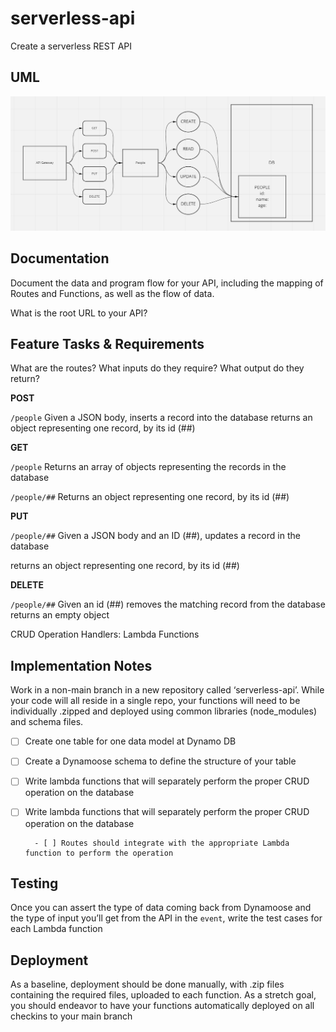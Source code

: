 # serverless-api

Create a serverless REST API

## UML 

![](lab18uml.PNG)


## Documentation

Document the data and program flow for your API, including the mapping of Routes and Functions, as well as the flow of data.

What is the root URL to your API?





## Feature Tasks & Requirements

What are the routes?
What inputs do they require?
What output do they return?

**POST**

`/people` Given a JSON body, inserts a record into the database returns an object representing one record, by its id (##)

**GET**

`/people` Returns an array of objects representing the records in the database

`/people/##` Returns an object representing one record, by its id (##)

**PUT** 

`/people/##` Given a JSON body and an ID (##), updates a record in the database

returns an object representing one record, by its id (##)

**DELETE**

`/people/##` Given an id (##) removes the matching record from the database
returns an empty object

CRUD Operation Handlers: Lambda Functions

## Implementation Notes

Work in a non-main branch in a new repository called ‘serverless-api’. While your code will all reside in a single repo, your functions will need to be individually .zipped and deployed using common libraries (node_modules) and schema files.

- [ ] Create one table for one data model at Dynamo DB

- [ ] Create a Dynamoose schema to define the structure of your table

- [ ] Write lambda functions that will separately perform the proper CRUD operation on the database

- [ ] Write lambda functions that will separately perform the proper CRUD operation on the database

        - [ ] Routes should integrate with the appropriate Lambda function to perform the operation

## Testing

Once you can assert the type of data coming back from Dynamoose and the type of input you’ll get from the API in the `event`, write the test cases for each Lambda function

## Deployment

As a baseline, deployment should be done manually, with .zip files containing the required files, uploaded to each function. As a stretch goal, you should endeavor to have your functions automatically deployed on all checkins to your main branch

